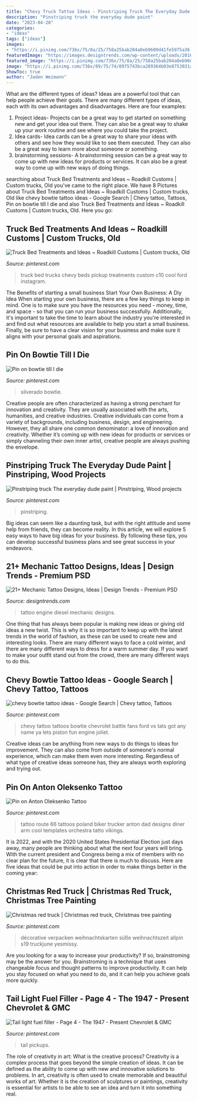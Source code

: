 ```yaml
---
title: "Chevy Truck Tattoo Ideas - Pinstriping Truck The Everyday Dude Paint"
description: "Pinstriping truck the everyday dude paint"
date: "2023-04-28"
categories:
- "ideas"
tags: ["ideas"]
images:
- "https://i.pinimg.com/736x/75/8a/25/758a25bab204a0eb9609d41fe5975a36.jpg"
featuredImage: "https://images.designtrends.com/wp-content/uploads/2016/08/03153944/Diesel-Engine-Tattoo-Design.jpg"
featured_image: "https://i.pinimg.com/736x/75/8a/25/758a25bab204a0eb9609d41fe5975a36.jpg"
image: "https://i.pinimg.com/736x/89/75/74/8975743bca289364b03e8753031ada2c--chevy-tattoo-piston-tattoo.jpg"
ShowToc: true
author: "Jaden Weimann"
---
```



What are the different types of ideas?
Ideas are a powerful tool that can help people achieve their goals. There are many different types of ideas, each with its own advantages and disadvantages. Here are four examples: 
1. Project ideas- Projects can be a great way to get started on something new and get your idea out there. They can also be a great way to shake up your work routine and see where you could take the project. 
2. Idea cards- Idea cards can be a great way to share your ideas with others and see how they would like to see them executed. They can also be a great way to learn more about someone or something. 
3. brainstorming sessions- A brainstorming session can be a great way to come up with new ideas for products or services. It can also be a great way to come up with new ways of doing things.

	

		
searching about Truck Bed Treatments and Ideas ~ Roadkill Customs | Custom trucks, Old you've came to the right place. We have 8 Pictures about Truck Bed Treatments and Ideas ~ Roadkill Customs | Custom trucks, Old like chevy bowtie tattoo ideas - Google Search | Chevy tattoo, Tattoos, Pin on bowtie till I die and also Truck Bed Treatments and Ideas ~ Roadkill Customs | Custom trucks, Old. Here you go:
		
    
## Truck Bed Treatments And Ideas ~ Roadkill Customs | Custom Trucks, Old

<img loading=lazy src="https://i.pinimg.com/736x/75/8a/25/758a25bab204a0eb9609d41fe5975a36.jpg" onerror="this.onerror=null;this.src='https://tse4.mm.bing.net/th?id=OIP._NpUna83y-kI9vBEgcMETgHaHa&amp;pid=15.1';" alt="Truck Bed Treatments and Ideas ~ Roadkill Customs | Custom trucks, Old">

_Source: pinterest.com_

>truck bed trucks chevy beds pickup treatments custom c10 cool ford instagram. 

	

The Benefits of starting a small business
Start Your Own Business: A Diy Idea 
When starting your own business, there are a few key things to keep in mind. One is to make sure you have the resources you need - money, time, and space - so that you can run your business successfully. Additionally, it's important to take the time to learn about the industry you're interested in and find out what resources are available to help you start a small business. Finally, be sure to have a clear vision for your business and make sure it aligns with your personal goals and aspirations.

    
## Pin On Bowtie Till I Die

<img loading=lazy src="https://i.pinimg.com/736x/0e/3e/28/0e3e2878708940fc68656a89d8acc4d5.jpg" onerror="this.onerror=null;this.src='https://tse1.mm.bing.net/th?id=OIP.30wm0eNtM1l7zM_DZZEtWgHaGL&amp;pid=15.1';" alt="Pin on bowtie till I die">

_Source: pinterest.com_

>silverado bowtie. 

	

Creative people are often characterized as having a strong penchant for innovation and creativity. They are usually associated with the arts, humanities, and creative industries. Creative individuals can come from a variety of backgrounds, including business, design, and engineering. However, they all share one common denominator: a love of innovation and creativity. Whether it’s coming up with new ideas for products or services or simply channeling their own inner artist, creative people are always pushing the envelope.

    
## Pinstriping Truck The Everyday Dude Paint | Pinstriping, Wood Projects

<img loading=lazy src="https://i.pinimg.com/736x/44/b2/07/44b207eae8511cabb92e5fe78d5de57c.jpg" onerror="this.onerror=null;this.src='https://tse1.mm.bing.net/th?id=OIP.e3Ozx5AMZG7U67ch2Frm5AHaJN&amp;pid=15.1';" alt="Pinstriping truck The everyday dude paint | Pinstriping, Wood projects">

_Source: pinterest.com_

>pinstriping. 

	

Big ideas can seem like a daunting task, but with the right attitude and some help from friends, they can become reality. In this article, we will explore 5 easy ways to have big ideas for your business. By following these tips, you can develop successful business plans and see great success in your endeavors.

    
## 21+ Mechanic Tattoo Designs, Ideas | Design Trends - Premium PSD

<img loading=lazy src="https://images.designtrends.com/wp-content/uploads/2016/08/03153944/Diesel-Engine-Tattoo-Design.jpg" onerror="this.onerror=null;this.src='https://tse1.mm.bing.net/th?id=OIP.DqxeJ4i_qo49ELMb87lEnAHaJQ&amp;pid=15.1';" alt="21+ Mechanic Tattoo Designs, Ideas | Design Trends - Premium PSD">

_Source: designtrends.com_

>tattoo engine diesel mechanic designs. 

	

One thing that has always been popular is making new ideas or giving old ideas a new twist. This is why it is so important to keep up with the latest trends in the world of fashion, as these can be used to create new and interesting looks. There are many different ways to face a cold winter, and there are many different ways to dress for a warm summer day. If you want to make your outfit stand out from the crowd, there are many different ways to do this.

    
## Chevy Bowtie Tattoo Ideas - Google Search | Chevy Tattoo, Tattoos

<img loading=lazy src="https://i.pinimg.com/736x/89/75/74/8975743bca289364b03e8753031ada2c--chevy-tattoo-piston-tattoo.jpg" onerror="this.onerror=null;this.src='https://tse3.mm.bing.net/th?id=OIP.Ss3Jo1-Fkdkj_8QiXfgragHaJ4&amp;pid=15.1';" alt="chevy bowtie tattoo ideas - Google Search | Chevy tattoo, Tattoos">

_Source: pinterest.com_

>chevy tattoo tattoos bowtie chevrolet battle fans ford vs tats got any name ya lets piston fun engine joliet. 

	

Creative ideas can be anything from new ways to do things to ideas for improvement. They can also come from outside of someone's normal experience, which can make them even more interesting. Regardless of what type of creative ideas someone has, they are always worth exploring and trying out.

    
## Pin On Anton Oleksenko Tattoo

<img loading=lazy src="https://i.pinimg.com/736x/40/be/21/40be21cb0ff77dad27b513de5c5625d6--poland-tattoo-awesome-tattoos.jpg" onerror="this.onerror=null;this.src='https://tse1.mm.bing.net/th?id=OIP.o3qNES6J2P-SCT7GXOtEWgHaLD&amp;pid=15.1';" alt="Pin on Anton Oleksenko Tattoo">

_Source: pinterest.com_

>tattoo route 66 tattoos poland biker trucker anton dad designs diner arm cool templates orchestra tatto vikings. 

	

It is 2022, and with the 2020 United States Presidential Election just days away, many people are thinking about what the next four years will bring. With the current president and Congress being a mix of members with no clear plan for the future, it is clear that there is much to discuss. Here are five ideas that could be put into action in order to make things better in the coming year: 

    
## Christmas Red Truck | Christmas Red Truck, Christmas Tree Painting

<img loading=lazy src="https://i.pinimg.com/736x/92/ad/15/92ad15fb0e2e0758fb014f483282385e.jpg" onerror="this.onerror=null;this.src='https://tse2.mm.bing.net/th?id=OIP.PPEgtTurv3UU34nW2WxOYQHaJ3&amp;pid=15.1';" alt="Christmas red truck | Christmas red truck, Christmas tree painting">

_Source: pinterest.com_

>décorative verpacken weihnachtskarten süße weihnachtszeit allpin s19 truckjune yesmissy. 

	

Are you looking for a way to increase your productivity? If so, brainstroming may be the answer for you. Brainstroming is a technique that uses changeable focus and thought patterns to improve productivity. It can help you stay focused on what you need to do, and it can help you achieve goals more quickly.

    
## Tail Light Fuel Filler - Page 4 - The 1947 - Present Chevrolet &amp; GMC

<img loading=lazy src="https://i.pinimg.com/736x/32/56/c4/3256c4be35d9fdabeedf81d38e7828fc.jpg" onerror="this.onerror=null;this.src='https://tse1.mm.bing.net/th?id=OIP.xvwMlkXSkCqswNMiLOsxgQHaJ4&amp;pid=15.1';" alt="Tail light fuel filler - Page 4 - The 1947 - Present Chevrolet &amp; GMC">

_Source: pinterest.com_

>tail pickups. 

	

The role of creativity in art: What is the creative process?
Creativity is a complex process that goes beyond the simple creation of ideas. It can be defined as the ability to come up with new and innovative solutions to problems. In art, creativity is often used to create memorable and beautiful works of art. Whether it is the creation of sculptures or paintings, creativity is essential for artists to be able to see an idea and turn it into something real.

